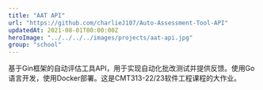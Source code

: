 ```yaml
---
title: "AAT API"
url: "https://github.com/charlieJ107/Auto-Assessment-Tool-API"
updatedAt: 2021-08-01T00:00:00Z
heroImage: "../../../../images/projects/aat-api.jpg"
group: "school"
---
```

基于Gin框架的自动评估工具API，用于实现自动化批改测试并提供反馈。使用Go语言开发，使用Docker部署。这是CMT313-22/23软件工程课程的大作业。